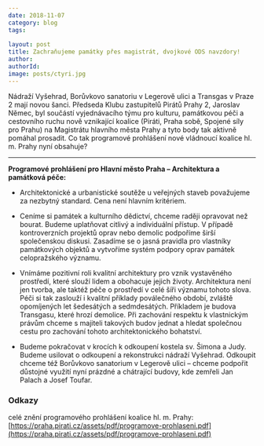 ```yaml
---
date: 2018-11-07
category: blog
tags:
   
layout: post
title: Zachraňujeme památky přes magistrát, dvojkové ODS navzdory!
author: 
authorId: 
image: posts/ctyri.jpg
---
```


Nádraží Vyšehrad, Borůvkovo sanatoriu v Legerově ulici a Transgas v Praze 2 mají novou šanci. Předseda Klubu zastupitelů Pirátů Prahy 2, Jaroslav Němec, byl součástí vyjednávacího týmu pro kulturu, památkovou péči a cestovního ruchu nově vznikající koalice (Piráti, Praha sobě, Spojené síly pro Prahu) na Magistrátu hlavního města Prahy a tyto body tak aktivně pomáhal prosadit. Co tak programové prohlášení nové vládnoucí koalice hl. m. Prahy nyní obsahuje?

--------------------------------------

**Programové prohlášení pro Hlavní město Praha – Architektura a památková péče:**

* Architektonické a urbanistické soutěže u veřejných staveb považujeme za nezbytný standard. Cena není hlavním kritériem.

* Ceníme si památek a kulturního dědictví, chceme raději opravovat než bourat. Budeme uplatňovat citlivý a individuální přístup. V případě kontroverzních projektů oprav nebo demolic podpoříme širší společenskou diskusi. Zasadíme se o jasná pravidla pro vlastníky památkových objektů a vytvoříme systém podpory oprav památek celopražského významu.

* Vnímáme pozitivní roli kvalitní architektury pro vznik vystavěného prostředí, které slouží lidem a obohacuje jejich životy. Architektura není jen tvorba, ale taktéž péče o prostředí v celé šíři významu tohoto slova. Péči si tak zaslouží i kvalitní příklady poválečného období, zvláště opomíjených let šedesátých a sedmdesátých. Příkladem je budova Transgasu, které hrozí demolice. Při zachování respektu k vlastnickým právům chceme s majiteli takových budov jednat a hledat společnou cestu pro zachování tohoto architektonického bohatství.

* Budeme pokračovat v krocích k odkoupení kostela sv. Šimona a Judy. Budeme usilovat o odkoupení a rekonstrukci nádraží Vyšehrad. Odkoupit chceme též Borůvkovo sanatorium v Legerově ulici – chceme podpořit důstojné využití nyní prázdné a chátrající budovy, kde zemřeli Jan Palach a Josef Toufar.

### Odkazy

celé znění programového prohlášení koalice hl. m. Prahy: [https://praha.pirati.cz/assets/pdf/programove-prohlaseni.pdf](https://praha.pirati.cz/assets/pdf/programove-prohlaseni.pdf)
